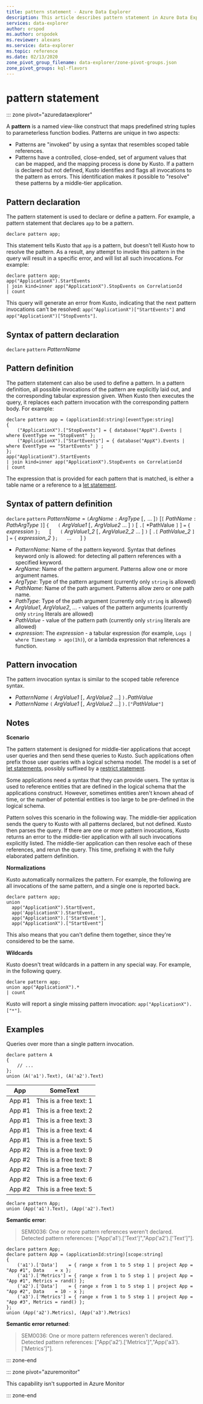 ```yaml
---
title: pattern statement - Azure Data Explorer
description: This article describes pattern statement in Azure Data Explorer.
services: data-explorer
author: orspod
ms.author: orspodek
ms.reviewer: alexans
ms.service: data-explorer
ms.topic: reference
ms.date: 02/13/2020
zone_pivot_group_filename: data-explorer/zone-pivot-groups.json
zone_pivot_groups: kql-flavors
---
```

# pattern statement

::: zone pivot="azuredataexplorer"

A **pattern** is a named view-like construct that maps predefined
string tuples to parameterless function bodies. Patterns are unique
in two aspects:

* Patterns are "invoked" by using a syntax that resembles scoped table references.
* Patterns have a controlled, close-ended, set of argument values that
  can be mapped, and the mapping process is done by Kusto. If a pattern is declared but not defined, Kusto identifies and flags all invocations to the pattern as errors. This identification makes it possible to "resolve" these patterns by a middle-tier application.

## Pattern declaration

The pattern statement is used to declare or define a pattern.
For example, a pattern statement that declares `app`
to be a pattern.

```kusto
declare pattern app;
```

This statement tells Kusto that `app` is a pattern, but doesn't
tell Kusto how to resolve the pattern. As a result, any attempt to
invoke this pattern in the query will result in a specific error, and will 
list all such invocations. For example:

```kusto
declare pattern app;
app("ApplicationX").StartEvents
| join kind=inner app("ApplicationX").StopEvents on CorrelationId
| count
```

This query will generate an error from Kusto, indicating that the next
pattern invocations can't be resolved: `app("ApplicationX")["StartEvents"]`
and `app("ApplicationX")["StopEvents"]`.

## Syntax of pattern declaration

`declare` `pattern` *PatternName*

## Pattern definition

The pattern statement can also be used to define a pattern. In a pattern
definition, all possible invocations of the pattern are explicitly laid
out, and the corresponding tabular expression given. When Kusto then executes
the query, it replaces each pattern invocation with the corresponding pattern body. For example:

```kusto
declare pattern app = (applicationId:string)[eventType:string]
{
    ("ApplicationX").["StopEvents"] = { database("AppX").Events | where EventType == "StopEvent" };
    ("ApplicationX").["StartEvents"] = { database("AppX").Events | where EventType == "StartEvents" } ;
};
app("ApplicationX").StartEvents
| join kind=inner app("ApplicationX").StopEvents on CorrelationId
| count
```

The expression that is provided for each pattern that is matched, is either a table name or a reference to a [let statement](letstatement.md).

## Syntax of pattern definition

`declare` `pattern` *PatternName* = `(`*ArgName* `:` *ArgType* [`,` ... ]`)` [`[` *PathName* `:` *PathArgType* `]`]
`{`
&nbsp;&nbsp;&nbsp;&nbsp; `(` *ArgValue1* [`,` *ArgValue2* ... ] `)` [ `.[` *PathValue `]` ] `=` `{`  *expression*  `};`
&nbsp;&nbsp;&nbsp;&nbsp; [
&nbsp;&nbsp;&nbsp;&nbsp; `(` *ArgValue1_2* [`,` *ArgValue2_2* ... ] `)` [ `.[` *PathValue_2* `]` ] `=` `{`  *expression_2*  `};`
&nbsp;&nbsp;&nbsp;&nbsp; ...
&nbsp;&nbsp;&nbsp;&nbsp; ]
`}`

* *PatternName*: Name of the pattern keyword. Syntax that defines keyword only is allowed: for detecting all pattern references with a specified keyword.
* *ArgName*: Name of the pattern argument. Patterns allow one or more argument names.
* *ArgType*: Type of the pattern argument (currently only `string` is allowed)
* *PathName*: Name of the path argument. Patterns allow zero or one path name.
* *PathType*: Type of the path argument (currently only `string` is allowed)
* *ArgValue1*, *ArgValue2*, ... - values of the pattern arguments (currently only `string` literals are allowed)
* *PathValue* - value of the pattern path (currently only `string` literals are allowed)
* *expression*: The *expression* - a tabular expression (for example, `Logs | where Timestamp > ago(1h)`),
  or a lambda expression that references a function.

## Pattern invocation

The pattern invocation syntax is similar to the scoped table reference syntax.

* *PatternName* `(` *ArgValue1* [`,` *ArgValue2* ...] `).`*PathValue*
* *PatternName* `(` *ArgValue1* [`,` *ArgValue2* ...] `).["`*PathValue*`"]`

## Notes

**Scenario**

The pattern statement is designed for middle-tier applications that accept user queries and then send these queries to Kusto. Such applications often prefix those user queries with a logical schema model. The model is a set of [let statements](letstatement.md), possibly suffixed by a [restrict statement](restrictstatement.md).

Some applications need a syntax that they can provide users. The syntax is used to reference entities that are defined in the logical schema that the applications construct. However, sometimes entities aren't known ahead of time, or the number of potential entities is too large to be pre-defined in the logical schema.

Pattern solves this scenario in the following way. The middle-tier application sends
the query to Kusto with all patterns declared, but not defined. Kusto then parses the
query. If there are one or more pattern invocations, Kusto returns an error to
the middle-tier application with all such invocations explicitly listed. The middle-tier application can then resolve each of these references, and rerun the query. This time, prefixing it with the fully elaborated pattern definition.

**Normalizations**

Kusto automatically normalizes the pattern. For example, the following are all
invocations of the same pattern, and a single one is reported back.

```kusto
declare pattern app;
union
  app("ApplicationX").StartEvent,
  app('ApplicationX').StartEvent,
  app("ApplicationX").['StartEvent'],
  app("ApplicationX").["StartEvent"]
```

This also means that you can't define them together, since they're considered
to be the same.

**Wildcards**

Kusto doesn't treat wildcards in a pattern in any special way. For example,
in the following query.

```kusto
declare pattern app;
union app("ApplicationX").*
| count
```

Kusto will report a single missing pattern invocation: `app("ApplicationX").["*"]`.

## Examples

Queries over more than a single pattern invocation.

```kusto
declare pattern A
{
    // ...
};
union (A('a1').Text), (A('a2').Text)
```

|App|SomeText|
|---|---|
|App #1|This is a free text: 1|
|App #1|This is a free text: 2|
|App #1|This is a free text: 3|
|App #1|This is a free text: 4|
|App #1|This is a free text: 5|
|App #2|This is a free text: 9|
|App #2|This is a free text: 8|
|App #2|This is a free text: 7|
|App #2|This is a free text: 6|
|App #2|This is a free text: 5|

```kusto
declare pattern App;
union (App('a1').Text), (App('a2').Text)
```

**Semantic error**:

> SEM0036: One or more pattern references weren't declared. Detected pattern references: ["App('a1').['Text']","App('a2').['Text']"].

```kusto
declare pattern App;
declare pattern App = (applicationId:string)[scope:string]  
{
    ('a1').['Data']    = { range x from 1 to 5 step 1 | project App = "App #1", Data    = x };
    ('a1').['Metrics'] = { range x from 1 to 5 step 1 | project App = "App #1", Metrics = rand() };
    ('a2').['Data']    = { range x from 1 to 5 step 1 | project App = "App #2", Data    = 10 - x };
    ('a3').['Metrics'] = { range x from 1 to 5 step 1 | project App = "App #3", Metrics = rand() };
};
union (App('a2').Metrics), (App('a3').Metrics) 
```

**Semantic error returned**:

> SEM0036: One or more pattern references weren't declared. Detected pattern references: ["App('a2').['Metrics']","App('a3').['Metrics']"].

::: zone-end

::: zone pivot="azuremonitor"

This capability isn't supported in Azure Monitor

::: zone-end
